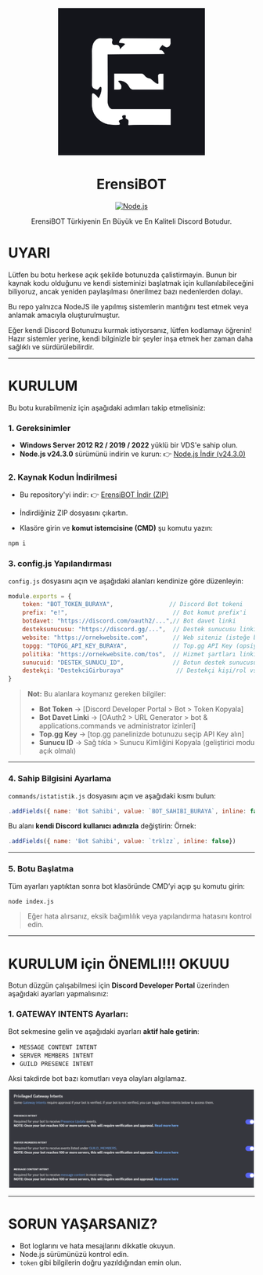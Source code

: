 <div align="center">
<img src="ErensiBOTLogo.png" alt="Erensik" width="300"/>
</div>

<h1 align="center">ErensiBOT</h1>
<div align="center">

[![Node.js](https://img.shields.io/badge/Node.JS-24.3.0-green?logo=nodedotjs)](https://github.com/tooblewtf/ErensiBOT)

ErensiBOT Türkiyenin En Büyük ve En Kaliteli Discord Botudur.
</div>

# UYARI
Lütfen bu botu herkese açık şekilde botunuzda çalistirmayin. Bunun bir kaynak kodu olduğunu ve kendi sisteminizi başlatmak için kullanılabileceğini biliyoruz, ancak yeniden paylaşılması önerilmez bazı nedenlerden dolayı.

Bu repo yalnızca NodeJS ile yapılmış sistemlerin mantığını test etmek veya anlamak amacıyla oluşturulmuştur.

Eğer kendi Discord Botunuzu kurmak istiyorsanız, lütfen kodlamayı öğrenin!
Hazır sistemler yerine, kendi bilginizle bir şeyler inşa etmek her zaman daha sağlıklı ve sürdürülebilirdir.

---

# KURULUM

Bu botu kurabilmeniz için aşağıdaki adımları takip etmelisiniz:

### 1. Gereksinimler

* **Windows Server 2012 R2 / 2019 / 2022** yüklü bir VDS'e sahip olun.
* **Node.js v24.3.0** sürümünü indirin ve kurun:
  👉 [Node.js İndir (v24.3.0)](https://nodejs.org/dist/v24.3.0/node-v24.3.0-x64.msi)

### 2. Kaynak Kodun İndirilmesi

* Bu repository'yi indir:
  👉 [ErensiBOT İndir (ZIP)](https://github.com/tooblewtf/ErensiBOT/archive/refs/heads/main.zip)

* İndirdiğiniz ZIP dosyasını çıkartın.

* Klasöre girin ve **komut istemcisine (CMD)** şu komutu yazın:

```bash
npm i
```

### 3. config.js Yapılandırması

`config.js` dosyasını açın ve aşağıdaki alanları kendinize göre düzenleyin:

```js
module.exports = {
    token: "BOT_TOKEN_BURAYA",                // Discord Bot tokeni
    prefix: "e!",                              // Bot komut prefix'i
    botdavet: "https://discord.com/oauth2/...",// Bot davet linki
    desteksunucusu: "https://discord.gg/...",  // Destek sunucusu linki
    website: "https://ornekwebsite.com",       // Web siteniz (isteğe bağlı)
    topgg: "TOPGG_API_KEY_BURAYA",             // Top.gg API Key (opsiyonel)
    politika: "https://ornekwebsite.com/tos",  // Hizmet şartları linki
    sunucuid: "DESTEK_SUNUCU_ID",              // Botun destek sunucusunun ID'si
    destekçi: "DestekciGirburaya"               // Destekçi kişi/rol vs.
}
```

> **Not:**
> Bu alanlara koymanız gereken bilgiler:
>
> * **Bot Token** → \[Discord Developer Portal > Bot > Token Kopyala]
> * **Bot Davet Linki** → \[OAuth2 > URL Generator > bot & applications.commands ve administrator izinleri]
> * **Top.gg Key** → \[top.gg panelinizde botunuzu seçip API Key alın]
> * **Sunucu ID** → Sağ tıkla > Sunucu Kimliğini Kopyala (geliştirici modu açık olmalı)

---

### 4. Sahip Bilgisini Ayarlama

`commands/istatistik.js` dosyasını açın ve aşağıdaki kısmı bulun:

```js
.addFields({ name: 'Bot Sahibi', value: `BOT_SAHIBI_BURAYA`, inline: false})
```

Bu alanı **kendi Discord kullanıcı adınızla** değiştirin:
Örnek:

```js
.addFields({ name: 'Bot Sahibi', value: `trklzz`, inline: false})
```

---

### 5. Botu Başlatma

Tüm ayarları yaptıktan sonra bot klasöründe CMD’yi açıp şu komutu girin:

```bash
node index.js
```

> Eğer hata alırsanız, eksik bağımlılık veya yapılandırma hatasını kontrol edin.

---

# KURULUM için ÖNEMLI!!! OKUUU

Botun düzgün çalışabilmesi için **Discord Developer Portal** üzerinden aşağıdaki ayarları yapmalısınız:

### 1. **GATEWAY INTENTS** Ayarları:

Bot sekmesine gelin ve aşağıdaki ayarları **aktif hale getirin**:

* `MESSAGE CONTENT INTENT`
* `SERVER MEMBERS INTENT`
* `GUILD PRESENCE INTENT`

Aksi takdirde bot bazı komutları veya olayları algılamaz.

<div align="center">
<img src="gateway.png" alt="Gateway Intents Ayarları" width="500"/>
</div>

---

# SORUN YAŞARSANIZ?

* Bot loglarını ve hata mesajlarını dikkatle okuyun.
* Node.js sürümünüzü kontrol edin.
* `token` gibi bilgilerin doğru yazıldığından emin olun.

